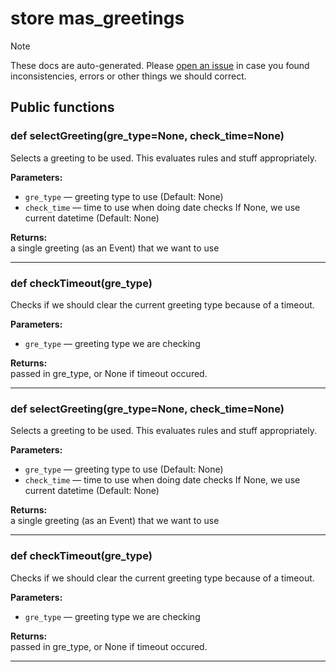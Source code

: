 # store mas_greetings

> [!NOTE]
> These docs are auto-generated. Please [open an issue](https://github.com/Friends-of-Monika/mas-docs/issues/new)
> in case you found inconsistencies, errors or other things we should correct.

## Public functions

### def selectGreeting(gre_type=None, check_time=None)

Selects a greeting to be used. This evaluates rules and stuff appropriately.

**Parameters:**
- `gre_type` &mdash; greeting type to use (Default: None)
- `check_time` &mdash; time to use when doing date checks If None, we use current datetime (Default: None)


**Returns:**<br>
a single greeting (as an Event) that we want to use

---

### def checkTimeout(gre_type)

Checks if we should clear the current greeting type because of a timeout.

**Parameters:**
- `gre_type` &mdash; greeting type we are checking


**Returns:**<br>
passed in gre_type, or None if timeout occured.

---

### def selectGreeting(gre_type=None, check_time=None)

Selects a greeting to be used. This evaluates rules and stuff appropriately.

**Parameters:**
- `gre_type` &mdash; greeting type to use (Default: None)
- `check_time` &mdash; time to use when doing date checks If None, we use current datetime (Default: None)


**Returns:**<br>
a single greeting (as an Event) that we want to use

---

### def checkTimeout(gre_type)

Checks if we should clear the current greeting type because of a timeout.

**Parameters:**
- `gre_type` &mdash; greeting type we are checking


**Returns:**<br>
passed in gre_type, or None if timeout occured.

---

